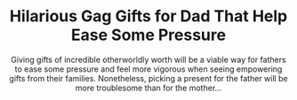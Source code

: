 ---
layout: post
title: Hilarious Gag Gifts for Dad That Help Ease Some Pressure
subtitle: Giving gifts of incredible otherworldly worth will be a viable way for fathers to ease some pressure and feel more vigorous when seeing empowering gifts from their families. Nonetheless, picking a present for the father will be more troublesome than for the mother…
header-img: "img/post/2023/09/copied/medium_gag_gifts_for_dad_486d9172c8.jpg"
header-style: text
permalink: "/gag-gifts-dad/"
catalog: true
tags:
  - Recipients 
  - Men
---   